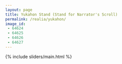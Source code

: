 ```yaml
---
layout: page
title: Yukahon Stand (Stand for Narrator's Scroll)
permalink: /realia/yukahon/
image_id:
 - 64624
 - 64625
 - 64626
 - 64627
---
```

{% include sliders/main.html %}
